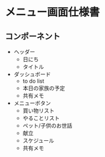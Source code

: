 # メニュー画面仕様書

## コンポーネント

- ヘッダー
  - 日にち
  - タイトル
- ダッシュボード
  - to do list
  - 本日の家族の予定
  - 共有メモ
- メニューボタン
  - 買い物リスト
  - やることリスト
  - ペット/子供のお世話
  - 献立
  - スケジュール
  - 共有メモ
